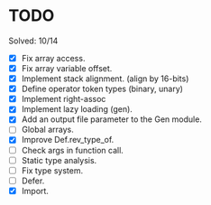 # TODO

Solved: 10/14

- [X] Fix array access.
- [X] Fix array variable offset.
- [X] Implement stack alignment. (align by 16-bits)
- [X] Define operator token types (binary, unary)
- [X] Implement right-assoc
- [X] Implement lazy loading (gen).
- [X] Add an output file parameter to the Gen module.
- [ ] Global arrays.
- [X] Improve Def.rev_type_of.
- [ ] Check args in function call.
- [ ] Static type analysis.
- [ ] Fix type system.
- [ ] Defer.
- [X] Import.
